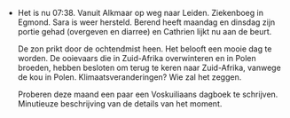 - Het is nu 07:38. Vanuit Alkmaar op weg naar Leiden. Ziekenboeg in Egmond. Sara is weer hersteld. Berend heeft maandag en dinsdag zijn portie gehad (overgeven en diarree) en Cathrien lijkt nu aan de beurt. 
  
  De zon prikt door de ochtendmist heen. Het belooft een mooie dag te worden. De ooievaars die in Zuid-Afrika overwinteren en in Polen broeden, hebben besloten om terug te keren naar Zuid-Afrika, vanwege de kou in Polen. Klimaatsveranderingen? Wie zal het zeggen. 
  
  Proberen deze maand een paar een Voskuiliaans dagboek te schrijven. Minutieuze beschrijving van de details van het moment.